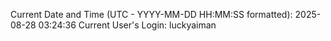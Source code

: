 Current Date and Time (UTC - YYYY-MM-DD HH:MM:SS formatted): 2025-08-28 03:24:36
Current User's Login: luckyaiman
